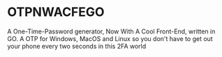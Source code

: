 # OTPNWACFEGO
A One-Time-Password generator, Now With A Cool Front-End, written in GO. A OTP for Windows, MacOS and Linux so you don't have to get out your phone every two seconds in this 2FA world
